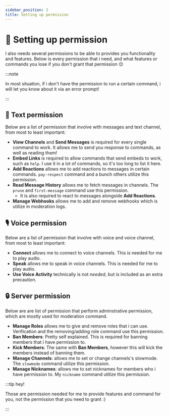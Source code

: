 ```yaml
---
sidebar_position: 2
title: Setting up permission
---
```


# 🔑 Setting up permission

I also needs several permissions to be able to provides you functionality and features. Below
is every permission that i need, and what features or commands you lose if you
don't grant that permission 😔

:::note

In most situation, if i don't have the permission to run a certain command, i will let you know about it via an error prompt!

:::

## 📖 Text permission

Below are a list of permission that involve with messages and text channel, from most to least important:

- **View Channels** and **Send Messages** is required for every single command to work. It allows me to send you response to commands, as well as reading them!
- **Embed Links** is required to allow commands that send embeds to work, such as `help`. I use it in a lot of commands, so it's too long to list it here.
- **Add Reactions** allows me to add reactions to messages in certain commands. `pay-respect` command and a bunch others utilize this permission.
- **Read Message History** allows me to fetch messages in channels. The `prune` and `first-message` command use this permission.
	* It is also required to react to messages alongside **Add Reactions**.
- **Manage Webhooks** allows me to add and remove webhooks which is utilize in moderation logs.

## 🎙 Voice permission

Below are a list of permission that involve with voice and voice channel, from most to least important:

- **Connect** allows me to connect to voice channels. This is needed for me to play audio.
- **Speak** allows me to speak in voice channels. This is needed for me to play audio.
- **Use Voice Activity** technically is not _needed_, but is included as an extra precaution.

## 🔒 Server permission

Below are are list of permission that perform adminstrative permission, which are mostly used for moderation command.

- **Manage Roles** allows me to give and remove roles that i can use. Verification and the removing/adding role command use this permission.
- **Ban Members**: Pretty self explained. This is required for banning members that i have permission to.
- **Kick Members**: The same with **Ban Members**, however this will kick the members instead of banning them.
- **Manage Channels**: allows me to set or change channels's slowmode. The `slowmode` command utilize this permission.
- **Manage Nicknames**: allows me to set nicknames for members who i have permission to. My `nickname` command utilize this permission.

:::tip hey!

Those are permission needed for me to provide features and command for you, not the permission that you need to grant :)

:::